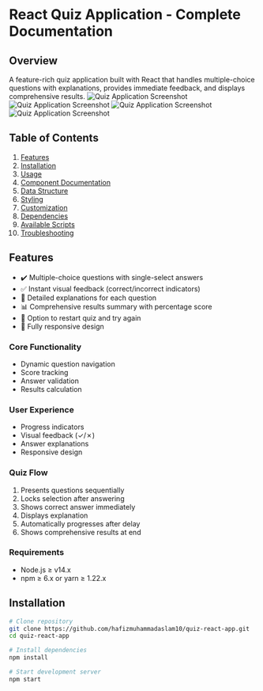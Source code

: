 # React Quiz Application - Complete Documentation

## Overview

A feature-rich quiz application built with React that handles multiple-choice questions with explanations, provides immediate feedback, and displays comprehensive results.
![Quiz Application Screenshot](https://i.postimg.cc/HL2Fy6HC/Whats-App-Image-2025-07-11-at-16-33-18-8821cc0e.jpg)
![Quiz Application Screenshot](https://i.postimg.cc/DZwHd1y4/Whats-App-Image-2025-07-11-at-16-33-41-686da6b5.jpg)
![Quiz Application Screenshot](https://i.postimg.cc/nzS5dMCR/Whats-App-Image-2025-07-11-at-16-34-14-a98dd9e5.jpg)
![Quiz Application Screenshot](https://i.postimg.cc/pdxgrgwZ/Whats-App-Image-2025-07-11-at-16-34-30-63551a90.jpg)

## Table of Contents

1. [Features](#features)
2. [Installation](#installation)
3. [Usage](#usage)
4. [Component Documentation](#component-documentation)
5. [Data Structure](#data-structure)
6. [Styling](#styling)
7. [Customization](#customization)
8. [Dependencies](#dependencies)
9. [Available Scripts](#available-scripts)
10. [Troubleshooting](#troubleshooting)

## Features

- ✔️ Multiple-choice questions with single-select answers
- ✅ Instant visual feedback (correct/incorrect indicators)
- 📝 Detailed explanations for each question
- 📊 Comprehensive results summary with percentage score
- 🔄 Option to restart quiz and try again
- 📱 Fully responsive design

### Core Functionality

- Dynamic question navigation
- Score tracking
- Answer validation
- Results calculation

### User Experience

- Progress indicators
- Visual feedback (✓/✗)
- Answer explanations
- Responsive design

### Quiz Flow

1. Presents questions sequentially
2. Locks selection after answering
3. Shows correct answer immediately
4. Displays explanation
5. Automatically progresses after delay
6. Shows comprehensive results at end

### Requirements

- Node.js ≥ v14.x
- npm ≥ 6.x or yarn ≥ 1.22.x

## Installation

```bash
# Clone repository
git clone https://github.com/hafizmuhammadaslam10/quiz-react-app.git
cd quiz-react-app

# Install dependencies
npm install

# Start development server
npm start
```
